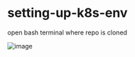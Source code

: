 # setting-up-k8s-env

open bash terminal where repo is cloned

![image](https://user-images.githubusercontent.com/13832737/219460536-3711e0a3-8f64-4455-8c6e-f4041dbfb99c.png)
